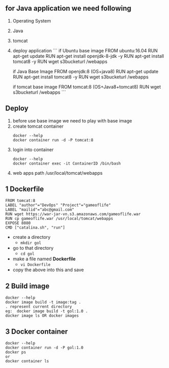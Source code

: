 ## for Java application we need following
   1. Operating System
   2. Java
   3. tomcat 
   4. deploy application
    ```
        if Ubuntu base image 
            FROM ubuntu:16.04 
            RUN apt-get update 
            RUN apt-get install openjdk-8-jdk -y
            RUN apt-get install tomcat8 -y
            RUN wget s3bucketurl /webapps

        if Java Base Image 
            FROM openjdk:8  (OS+java8)
            RUN apt-get update
            RUN apt-get install tomcat8 -y
            RUN wget s3bucketurl /webapps 

        if tomcat base image 
            FROM tomcat:8 (OS+Java8+tomcat8)
            RUN wget s3bucketurl /webapps
    ```
## Deploy 
   1. before use base image we need to play with base image 
   2. create tomcat container 
      ```
      docker --help
      docker container run -d -P tomcat:8
      ```
   3. login into container  
       ```
       docker --help
       docker container exec -it ContainerID /bin/bash
      ```
   4. web apps path  /usr/local/tomcat/webapps 

## 1 Dockerfile 

```
FROM tomcat:8 
LABEL "author"="DevOps" "Project"="gameoflife"
LABEL "mailid"="abc@gmail.com"
RUN wget https://war-jar-vn.s3.amazonaws.com/gameoflife.war
RUN cp gameoflife.war /usr/local/tomcat/webapps 
EXPOSE 8080
CMD ["catalina.sh", "run"]

```
* create a directory
    * `mkdir gol`
* go to that directory
    * `cd gol`
* make a file named **Dockerfile**
    * `vi Dockerfile`
* copy the above into this and save

## 2 Build image 
   ```
   docker --help
   docker image build -t image:tag .
   . represent current directory
   eg:  docker image build -t gol:1.0 .
   docker image ls OR docker images 
   ```
## 3 Docker container 
   ```
   docker --help
   docker container run -d -P gol:1.0 
   docker ps 
   or
   docker container ls
   ```